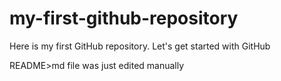 # my-first-github-repository
Here is my first GitHub repository. Let's get started with GitHub

README>md file was just edited manually

